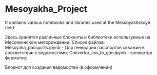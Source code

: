 # Mesoyakha_Project
It contains various notebooks and libraries used at the Messoyakhskoye field.

Здесь хранятся различные блокноты и библиотеки используемые на Месояхинском меторождении.
Список файлов:
  Mesoyaha_passports.ipynb - Для генерации пасспортов скважин в соответствии с ведомостями;
  Convertor_csv_to_gtm.ipynb - конвертор форматов;
  
  Блокнот для создания ведомостей (в оформлении)

